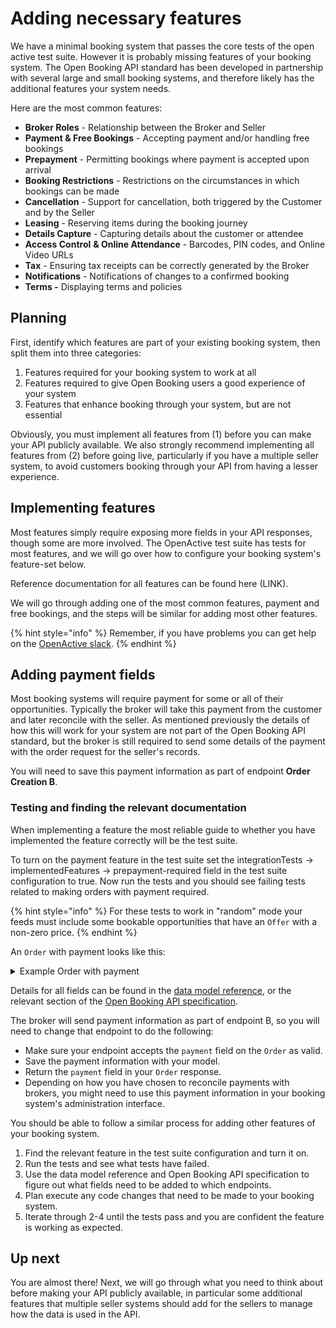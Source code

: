 # Adding necessary features

We have a minimal booking system that passes the core tests of the open active test suite. However it is probably missing features of your booking system. The Open Booking API standard has been developed in partnership with several large and small booking systems, and therefore likely has the additional features your system needs.

Here are the most common features:

* **Broker Roles** - Relationship between the Broker and Seller
* **Payment & Free Bookings** - Accepting payment and/or handling free bookings
* **Prepayment** - Permitting bookings where payment is accepted upon arrival
* **Booking Restrictions** - Restrictions on the circumstances in which bookings can be made
* **Cancellation** - Support for cancellation, both triggered by the Customer and by the Seller
* **Leasing** - Reserving items during the booking journey
* **Details Capture** - Capturing details about the customer or attendee
* **Access Control** **& Online Attendance** - Barcodes, PIN codes, and Online Video URLs
* **Tax** - Ensuring tax receipts can be correctly generated by the Broker
* **Notifications** - Notifications of changes to a confirmed booking
* **Terms -** Displaying terms and policies

## Planning

First, identify which features are part of your existing booking system, then split them into three categories:

1. Features required for your booking system to work at all
2. Features required to give Open Booking users a good experience of your system
3. Features that enhance booking through your system, but are not essential

Obviously, you must implement all features from (1) before you can make your API publicly available. We also strongly recommend implementing all features from (2) before going live, particularly if you have a multiple seller system, to avoid customers booking through your API from having a lesser experience.

## Implementing features

Most features simply require exposing more fields in your API responses, though some are more involved. The OpenActive test suite has tests for most features, and we will go over how to configure your booking system's feature-set below.

Reference documentation for all features can be found here (LINK).

We will go through adding one of the most common features, payment and free bookings, and the steps will be similar for adding most other features.&#x20;

{% hint style="info" %}
Remember, if you have problems you can get help on the [OpenActive slack](https://openactive.io/public-chat/).
{% endhint %}

## Adding payment fields

Most booking systems will require payment for some or all of their opportunities. Typically the broker will take this payment from the customer and later reconcile with the seller. As mentioned previously the details of how this will work for your system are not part of the Open Booking API standard, but the broker is still required to send some details of the payment with the order request for the seller's records.&#x20;

You will need to save this payment information as part of endpoint **Order Creation B**.&#x20;

### Testing and finding the relevant documentation

When implementing a feature the most reliable guide to whether you have implemented the feature correctly will be the test suite.&#x20;

To turn on the payment feature in the test suite set the integrationTests -> implementedFeatures -> prepayment-required field in the test suite configuration to true. Now run the tests and you should see failing tests related to making orders with payment required.

{% hint style="info" %}
For these tests to work in "random" mode your feeds must include some bookable opportunities that have an `Offer` with a non-zero price.
{% endhint %}

An `Order` with payment looks like this:

<details>

<summary>Example Order with payment</summary>

```
{
  "@context": "https://openactive.io/",
  "@type": "Order",
  "brokerRole": "https://openactive.io/AgentBroker",
  "broker": {
    "@type": "Organization",
    "name": "MyFitnessApp",
    "url": "https://myfitnessapp.example.com",
    "description": "A fitness app for all the community",
    "logo": {
      "@type": "ImageObject",
      "url": "http://data.myfitnessapp.org.uk/images/logo.png"
    },
    "address": {
      "@type": "PostalAddress",
      "streetAddress": "Alan Peacock Way",
      "addressLocality": "Village East",
      "addressRegion": "Middlesbrough",
      "postalCode": "TS4 3AE",
      "addressCountry": "GB"
    }
  },
  "seller": {
    "@type": "Organization",
    "@id": "https://example.com/api/organisations/123"
  },
  "customer": {
    "@type": "Person",
    "email": "geoffcapes@example.com",
    "telephone": "020 811 8055",
    "givenName": "Geoff",
    "familyName": "Capes"
  },
  "orderedItem": [
    {
      "@type": "OrderItem",
      "position": 0,
      "acceptedOffer": {
        "@type": "Offer",
        "@id": "https://example.com/events/452#/offers/878"
      },
      "orderedItem": {
        "@type": "ScheduledSession",
        "@id": "https://example.com/events/452/subEvents/132"
      }
    }
  ],
  "totalPaymentDue": {
    "@type": "PriceSpecification",
    "price": 5,
    "priceCurrency": "GBP"
  },
  "payment": {
    "@type": "Payment",
    "name": "AcmeBroker Points",
    "identifier": "1234567890npduy2f"
  }
} 
```

</details>

Details for all fields can be found in the [data model reference](../../reference/data-model/), or the relevant section of the [Open Booking API specification](https://openactive.io/open-booking-api/EditorsDraft/1.0CR3/#oa-payment).

The broker will send payment information as part of endpoint B, so you will need to change that endpoint to do the following:

* Make sure your endpoint accepts the `payment` field on the `Order` as valid.
* Save the payment information with your model.
* Return the `payment` field in your `Order` response.
* Depending on how you have chosen to reconcile payments with brokers, you might need to use this payment information in your booking system's administration interface.

You should be able to follow a similar process for adding other features of your booking system.

1. Find the relevant feature in the test suite configuration and turn it on.
2. Run the tests and see what tests have failed.
3. Use the data model reference and Open Booking API specification to figure out what fields need to be added to which endpoints.
4. Plan execute any code changes that need to be made to your booking system.
5. Iterate through 2-4 until the tests pass and you are confident the feature is working as expected.

## Up next

You are almost there! Next, we will go through what you need to think about before making your API publicly available, in particular some additional features that multiple seller systems should add for the sellers to manage how the data is used in the API.

